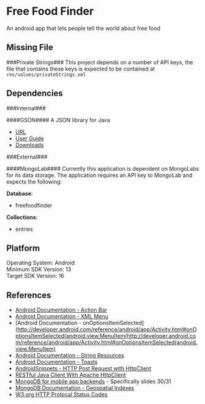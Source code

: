 Free Food Finder
========

An android app that lets people tell the world about free food

Missing File
--------

###Private Strings###
This project depends on a number of API keys, the file that contains these keys
is expected to be contained at `res/values/privateStrings.xml`

Dependencies
--------

###Internal###

####GSON####
A JSON library for Java

- [URL](http://code.google.com/p/google-gson/)
- [User Guide](https://sites.google.com/site/gson/gson-user-guide)
- [Downloads](http://code.google.com/p/google-gson/downloads/list)

###External###

####MongoLab####
Currently this application is dependent on MongoLabs for its data storage.
The application requires an API key to MongoLab and expects the following: <br />

<b>Database</b>:
- freefoodfinder

<b>Collections</b>:
- entries

Platform
--------
Operating System: Android <br />
Minimum SDK Version: 13 <br />
Target SDK Version: 16 <br />

References
--------
- [Android Documentation - Action Bar](http://developer.android.com/guide/topics/ui/actionbar.html)
- [Android Documentation - XML Menu](http://developer.android.com/guide/topics/ui/menus.html#xml)
- [Android Documentation - onOptionsItemSelected](http://developer.android.com/reference/android/app/Activity.html#onOptionsItemSelected(android.view.MenuItem(http://developer.android.com/reference/android/app/Activity.html#onOptionsItemSelected(android.view.MenuItem)
- [Android Documentation - String Resources](http://developer.android.com/guide/topics/resources/string-resource.html)
- [Android Documentation - Toasts](http://developer.android.com/guide/topics/ui/notifiers/toasts.html)
- [AndroidSnippets - HTTP Post Request with HttpClient](http://www.androidsnippets.com/executing-a-http-post-request-with-httpclient)
- [RESTful Java Client With Apache HttpClient](http://www.mkyong.com/webservices/jax-rs/restful-java-client-with-apache-httpclient/)
- [MongoDB for mobile app backends](http://www.slideshare.net/marakana/learn-5611322) - Specifically slides 30/31
- [MongoDB Documentation - Geospatial Indexes](http://docs.mongodb.org/manual/applications/geospatial-indexes/)
- [W3.org HTTP Protocal Status Codes](http://www.w3.org/Protocols/rfc2616/rfc2616-sec10.html)
